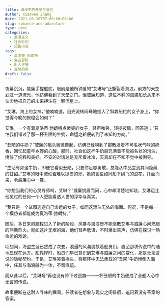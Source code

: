 ```yaml
---
title: 浪漫中的丑陋与冒险
author: Xiaowen Zhang
date: 2021-08-28T07:00:00+08:00
slug: romance-and-adventure
type: post
categories:
  - 浪漫主义
  - 社会批判
  - 短篇小说
tags:
  - 夏洛蒂·勃朗特
  - 海盗冒险
  - 耐人寻味
  - 丑陋的美
draft: false
---
```


夜幕沉沉，威廉手握船舵，眼前是他所钟爱的“艾琳号”正撕裂着海浪，前方的天空划过一道流光，他仿佛看到了天堂之门。但威廉知道，这位不羁的海盗船长从来不认命地把自己的未来押注在一颗流星上。

“艾琳，海上的女神，”他喃喃道，目光流转间蓦地插入了斜靠船栏的女子身上，“你觉得今晚的旅程会如何？”

艾琳，一个有着夏洛蒂·勃朗特点微笑的女子，轻声嗤笑，轻揽披肩，回答道：“只怕我们错过了那一杯丑陋的牛奶，命运之轮便转到了未知的方向。”

“丑陋的牛奶？”威廉的眉头微微蹙起，仿佛已经嗅到了那散发着不可名状气味的奶香，回忆起童年乡野的心酸。那时，社会如这杯牛奶般充满着不能被名状的污浊，掩住了纯粹和美好。不安的对话总是充斥着冰冷，天真却在不知不觉中被剥夺。

“生活有如这牛奶，即便它看似丑陋，只要你足够勇敢，总能从中品尝到其间隐藏的甘甜。”艾琳的眼中流动着难以捉摸的光，她的言语如同船下纷飞的浪花，扑面而来，令威廉心中一震。

“你想当我们的心灵导师吗，艾琳？”威廉挑眉而问，心中却清楚地知晓，艾琳远比他见过的任何一个人更能看透人世的浮华与真实。

“我只是一个试图逃避自己命运的女子，如同这漂泊无依的海面。何况，不是每一个模仿者都能成为夏洛蒂·勃朗特。”

随后，多日来的航程进入了新的阶段，风暴与海浪皆不能驱散艾琳与威廉心间燃起的熊熊烈火。就如这片无垠的海，他们轻声低语，不时爆出笑声，仿佛在探讨一场命运的戏谑。

顷刻间，海盗生涯已然成了次要，浪漫的风潮裹挟着船员们，直至那块传说中的陆地显现在远方。船靠岸时，船员们早已意识到艾琳与威廉之间的变化，那是无法言说的隐秘契约。于是，艾琳笑着摇头，将那怀中无法承载的“丑陋”牛奶倾倒入海中，任其与海浪融为一体，不留痕迹。

而从此以后，“艾琳号”再也没有降下过战旗——一杯丑陋的牛奶便成了全船人心中无言的传说。

故事便断在这耐人寻味的瞬间，任读者在想象与现实之间徘徊，追问着没有答案的答案。